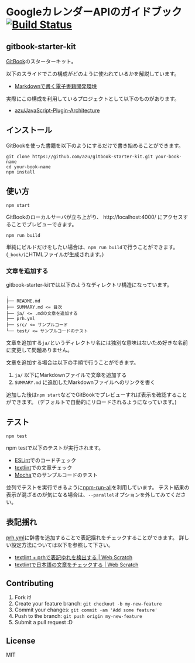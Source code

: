 # GoogleカレンダーAPIのガイドブック[![Build Status](https://travis-ci.org/howdy39/calendar-api-guide.svg?branch=master)](https://travis-ci.org/howdy39/calendar-api-guide)

## gitbook-starter-kit

[GitBook](https://www.gitbook.com/)のスターターキット。

以下のスライドでこの構成がどのように使われているかを解説しています。

- [Markdownで書く電子書籍開発環境](http://azu.github.io/slide/niku_sushi/ebook_development.html "Markdownで書く電子書籍開発環境")

実際にこの構成を利用しているプロジェクトとして以下のものがあります。

- [azu/JavaScript-Plugin-Architecture](https://github.com/azu/JavaScript-Plugin-Architecture "azu/JavaScript-Plugin-Architecture")

## インストール

GitBookを使った書籍を以下のようにするだけで書き始めることができます。

```
git clone https://github.com/azu/gitbook-starter-kit.git your-book-name
cd your-book-name
npm install
```

## 使い方

    npm start
    
GitBookのローカルサーバが立ち上がり、 http://localhost:4000/ にアクセスすることでプレビューできます。

    npm run build

単純にビルドだけをしたい場合は、`npm run build`で行うことができます。
(`_book/`にHTMLファイルが生成されます。)

### 文章を追加する

gitbook-starter-kitでは以下のようなディレクトリ構造になっています。

```
.
├── README.md
├── SUMMARY.md <= 目次
├── ja/ <= .mdの文章を追加する
├── prh.yml
├── src/ <= サンプルコード
└── test/ <= サンプルコードのテスト
```

文章を追加する`ja/`というディレクトリ名には独別な意味はないため好きな名前に変更して問題ありません。

文章を追加する場合は以下の手順で行うことができます。

1. `ja/` 以下にMarkdownファイルで文章を追加する
2. `SUMMARY.md` に追加したMarkdownファイルへのリンクを書く

追加した後は`npm start`などでGitBookでプレビューすれば表示を確認することができます。
(デフォルトで自動的にリロードされるようになっています。)


## テスト


    npm test


npm testで以下のテストが実行されます。

- [ESLint](http://eslint.org/ "ESLint")でのコードチェック
- [textlint](https://github.com/azu/textlint "textlint")での文章チェック
- [Mocha](http://mochajs.org/ "Mocha")でのサンプルコードのテスト

並列でテストを実行できるように[npm-run-all](https://github.com/mysticatea/npm-run-all "npm-run-all")を利用しています。
テスト結果の表示が混ざるのが気になる場合は、`--parallel`オプションを外してみてください。

## 表記揺れ

[prh.yml](./prh.yml)に辞書を追加することで表記揺れをチェックすることができます。
詳しい設定方法については以下を参照して下さい。

- [textlint + prhで表記ゆれを検出する | Web Scratch](http://efcl.info/2015/09/14/textlint-rule-prh/ "textlint + prhで表記ゆれを検出する | Web Scratch")
- [textlintで日本語の文章をチェックする | Web Scratch](http://efcl.info/2015/09/10/introduce-textlint/ "textlintで日本語の文章をチェックする | Web Scratch")

## Contributing

1. Fork it!
2. Create your feature branch: `git checkout -b my-new-feature`
3. Commit your changes: `git commit -am 'Add some feature'`
4. Push to the branch: `git push origin my-new-feature`
5. Submit a pull request :D

## License

MIT
